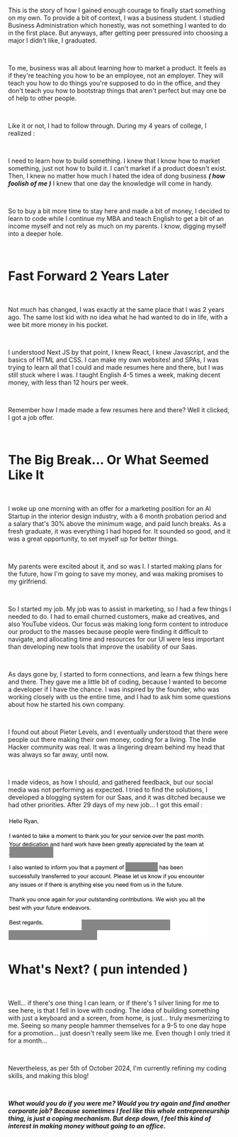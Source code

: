 This is the story of how I gained enough courage to finally start something on my own. To provide a bit of context, I was a business student. I studied Business Administration which honestly, was not something I wanted to do in the first place. But anyways, after getting peer pressured into choosing a major I didn't like, I graduated.

<br>

To me, business was all about learning how to market a product. It feels as if they're teaching you how to be an employee, not an employer. They will teach you how to do things you're supposed to do in the office, and they don't teach you how to bootstrap things that aren't perfect but may one be of help to other people.

<br>

Like it or not, I had to follow through. During my 4 years of college, I realized :

<br>

I need to learn how to build something. I knew that I know how to market something, just not how to build it. I can't market if a product doesn't exist. Then, I knew no matter how much I hated the idea of dong business ___( how foolish of me )___ I knew that one day the knowledge will come in handy.

<br>

So to buy a bit more time to stay here and made a bit of money, I decided to learn to code while I continue my MBA and teach English to get a bit of an income myself and not rely as much on my parents. I know, digging myself into a deeper hole.

<br>

<h1 class="text-3xl font-bold">
 Fast Forward 2 Years Later
</h1>

<br>

Not much has changed, I was exactly at the same place that I was 2 years ago. The same lost kid with no idea what he had wanted to do in life, with a wee bit more money in his pocket.

<br>

I understood Next JS by that point, I knew React, I knew Javascript, and the basics of HTML and CSS. I can make my own websites! and SPAs, I was trying to learn all that I could and made resumes here and there, but I was still stuck where I was. I taught English 4-5 times a week, making decent money, with less than 12 hours per week.

<br>

Remember how I made made a few resumes here and there? Well it clicked, I got a job offer.

<br>

<h1 class="text-3xl font-bold">
The Big Break... Or What Seemed Like It
</h1>

<br>

I woke up one morning with an offer for a marketing position for an AI Startup in the interior design industry, with a 6 month probation period and a salary that's 30% above the minimum wage, and paid lunch breaks. As a fresh graduate, it was everything I had hoped for. It sounded so good, and it was a great opportunity, to set myself up for better things.

<br>

My parents were excited about it, and so was I. I started making plans for the future, how I'm going to save my money, and was making promises to my girlfriend.

<br>

So I started my job. My job was to assist in marketing, so I had a few things I needed to do. I had to email churned customers, make ad creatives, and also YouTube videos. Our focus was making long form content to introduce our product to the masses because people were finding it difficult to navigate, and allocating time and resources for our UI were less important than developing new tools that improve the usability of our Saas.

<br>

As days gone by, I started to form connections, and learn a few things here and there. They gave me a little bit of coding, because I wanted to become a developer if I have the chance. I was inspired by the founder, who was working closely with us the entire time, and I had to ask him some questions about how he started his own company.

<br>

I found out about Pieter Levels, and I eventually understood that there were people out there making their own money, coding for a living. The Indie Hacker community was real. It was a lingering dream behind my head that was always so far away, until now.

<br>

I made videos, as how I should, and gathered feedback, but our social media was not performing as expected. I tried to find the solutions, I developed a blogging system for our Saas, and it was ditched because we had other priorities. After 29 days of my new job... I got this email :

<div class="flex items-center justify-center">
<img src="../../images/fired.png" class="mb-10 mt-10 rounded-3xl" alt="My firing notice">
</div>

<h1 class="text-3xl font-bold">
What's Next? ( pun intended )
</h1>

<br>

Well... if there's one thing I can learn, or if there's 1 silver lining for me to see here, is that I fell in love with coding. The idea of building something with just a keyboard and a screen, from home, is just... truly mesmerizing to me. Seeing so many people hammer themselves for a 9-5 to one day hope for a promotion... just doesn't really seem like me. Even though I only tried it for a month...

<br>

Nevertheless, as per 5th of October 2024, I'm currently refining my coding skills, and making this blog!

<br>

___What would you do if you were me? Would you try again and find another corporate job? Because sometimes I feel like this whole entrepreneurship thing, is just a coping mechanism. But deep down, I feel this kind of interest in making money without going to an office.___
